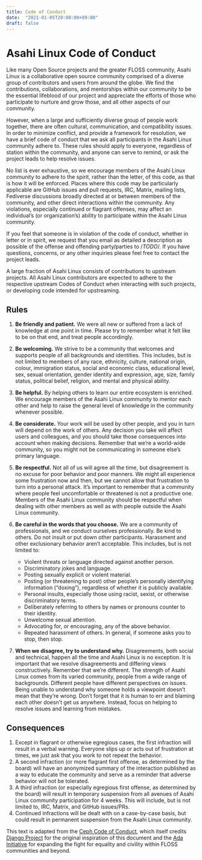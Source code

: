 ```yaml
---
title: Code of Conduct
date:  "2021-01-05T20:00:00+09:00"
draft: false
---
```


# Asahi Linux Code of Conduct

Like many Open Source projects and the greater FLOSS community, Asahi Linux is a collaborative open source community comprised of a diverse group of contributors and users from around the globe. We find the contributions, collaborations, and mentorships within our community to be the essential lifeblood of our project and appreciate the efforts of those who participate to nurture and grow those, and all other aspects of our community.

However, when a large and sufficiently diverse group of people work together, there are often cultural, communication, and compatibility issues. In order to minimize conflict, and provide a framework for resolution, we have a brief code of conduct that we ask all participants in the Asahi Linux community adhere to. These rules should apply to everyone, regardless of station within the community, and anyone can serve to remind, or ask the project leads to help resolve issues.

No list is ever exhaustive, so we encourage members of the Asahi Linux community to adhere to the spirit, rather than the letter, of this code, as that is how it will be enforced. Places where this code may be particularly applicable are GitHub issues and pull requests, IRC, Matrix, mailing lists, Fediverse discussions broadly directed at or between members of the community, and other direct interactions within the community. Any violations, especially continued or flagrant offenses, may affect an individual’s (or organization’s) ability to participate within the Asahi Linux community.

If you feel that someone is in violation of the code of conduct, whether in letter or in spirit, we request that you email as detailed a description as possible of the offense and offending party/parties to /*TODO*/. If you have questions, concerns, or any other inquiries please feel free to contact the project leads.

A large fraction of Asahi Linux consists of contributions to upstream projects. All Asahi Linux contributors are expected to adhere to the respective upstream Codes of Conduct when interacting with such projects, or developing code intended for upstreaming.

## Rules

1. **Be friendly and patient.** We were all new or suffered from a lack of knowledge at one point in time. Please try to remember what it felt like to be on that end, and treat people accordingly.

2. **Be welcoming.** We strive to be a community that welcomes and supports people of all backgrounds and identities. This includes, but is not limited to members of any race, ethnicity, culture, national origin, colour, immigration status, social and economic class, educational level, sex, sexual orientation, gender identity and expression, age, size, family status, political belief, religion, and mental and physical ability.

3. **Be helpful.** By helping others to learn our entire ecosystem is enriched. We encourage members of the Asahi Linux community to mentor each other and help to raise the general level of knowledge in the community whenever possible.

4. **Be considerate.** Your work will be used by other people, and you in turn will depend on the work of others. Any decision you take will affect users and colleagues, and you should take those consequences into account when making decisions. Remember that we’re a world-wide community, so you might not be communicating in someone else’s primary language.

5. **Be respectful.** Not all of us will agree all the time, but disagreement is no excuse for poor behavior and poor manners. We might all experience some frustration now and then, but we cannot allow that frustration to turn into a personal attack. It’s important to remember that a community where people feel uncomfortable or threatened is not a productive one. Members of the Asahi Linux community should be respectful when dealing with other members as well as with people outside the Asahi Linux community.

6. **Be careful in the words that you choose.** We are a community of professionals, and we conduct ourselves professionally. Be kind to others. Do not insult or put down other participants. Harassment and other exclusionary behavior aren’t acceptable. This includes, but is not limited to:
    * Violent threats or language directed against another person.
    * Discriminatory jokes and language.
    * Posting sexually explicit or violent material.
    * Posting (or threatening to post) other people’s personally identifying information (“doxing”), regardless of whether it is publicly available.
    * Personal insults, especially those using racist, sexist, or otherwise discriminatory terms.
    * Deliberately referring to others by names or pronouns counter to their identity.
    * Unwelcome sexual attention.
    * Advocating for, or encouraging, any of the above behavior.
    * Repeated harassment of others. In general, if someone asks you to stop, then stop.

7. **When we disagree, try to understand why.** Disagreements, both social and technical, happen all the time and Asahi Linux is no exception. It is important that we resolve disagreements and differing views constructively. Remember that we’re different. The strength of Asahi Linux comes from its varied community, people from a wide range of backgrounds. Different people have different perspectives on issues. Being unable to understand why someone holds a viewpoint doesn’t mean that they’re wrong. Don’t forget that it is human to err and blaming each other doesn’t get us anywhere. Instead, focus on helping to resolve issues and learning from mistakes.

## Consequences

1. Except in flagrant or otherwise egregious cases, the first infraction will result in a verbal warning. Everyone slips up or acts out of frustration at times, we just ask that you work to not repeat the behavior.
2. A second infraction (or more flagrant first offense, as determined by the board) will have an anonymized summary of the interaction published as a way to educate the community and serve as a reminder that adverse behavior will not be tolerated.
3. A third infraction (or especially egregious first offense, as determined by the board) will result in temporary suspension from all avenues of Asahi Linux community participation for 4 weeks. This will include, but is not limited to, IRC, Matrix, and GitHub issues/PRs.
4. Continued infractions will be dealt with on a case-by-case basis, but could result in permanent suspension from the Asahi Linux community.

This text is adapted from the [Ceph Code of Conduct](https://ceph.io/community/code-of-conduct/), which itself credits [Django Project](https://www.djangoproject.com/conduct/) for the original inspiration of this document and the [Ada Initiative](https://adainitiative.org/) for expanding the fight for equality and civility within FLOSS communities and beyond.
